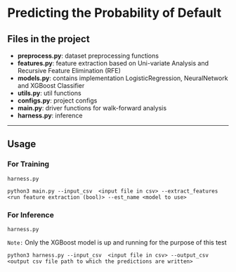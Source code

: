 # Predicting the Probability of Default

## Files in the project

* **preprocess.py**: dataset preprocessing functions
* **features.py**: feature extraction based on Uni-variate Analysis and Recursive Feature Elimination (RFE)
* **models.py**: contains implementation LogisticRegression, NeuralNetwork and XGBoost Classifier
* **utils.py**: util functions
* **configs.py**: project configs
* **main.py**: driver functions for walk-forward analysis
* **harness.py**: inference

- - - -

## Usage

### For Training
`harness.py`

```commandline
python3 main.py --input_csv  <input file in csv> --extract_features <run feature extraction (bool)> --est_name <model to use>
```

### For Inference
`harness.py`

`Note:` Only the XGBoost model is up and running for the purpose of this test

```commandline
python3 harness.py --input_csv  <input file in csv> --output_csv <output csv file path to which the predictions are written>
```

